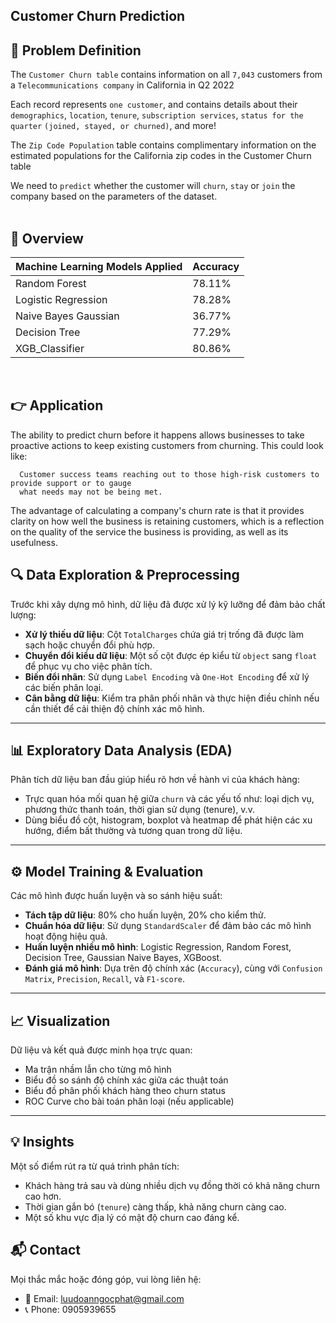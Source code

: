 ## Customer Churn Prediction



## 📌 Problem Definition
The `Customer Churn table` contains information on all `7,043` customers from a `Telecommunications company` in California in Q2 2022

Each record represents `one customer`, and contains details about their `demographics`, `location`, `tenure`, `subscription services`, `status for the quarter` `(joined, stayed, or churned)`, and more!

The `Zip Code Population` table contains complimentary information on the estimated populations for the California zip codes in the Customer Churn table

We need to `predict` whether the customer will `churn`, `stay` or `join` the company based on the parameters of the dataset.
<br><br>

## 📓 Overview

| Machine Learning Models Applied            | Accuracy |
| ----------------- | ------------------------------------------------------------------ |
| Random Forest | 78.11% |
| Logistic Regression | 78.28% |
| Naive Bayes Gaussian | 36.77% |
| Decision Tree | 77.29% |
| XGB_Classifier | 80.86% |

<br>

## 👉 Application

The ability to predict churn before it happens allows businesses to take proactive actions to keep existing customers from churning. This could look like: 
```
  Customer success teams reaching out to those high-risk customers to provide support or to gauge 
  what needs may not be being met.
```

The advantage of calculating a company's churn rate is that it provides clarity on how well the business is retaining customers, which is a reflection on the quality of the service the business is providing, as well as its usefulness.

## 🔍 Data Exploration & Preprocessing

Trước khi xây dựng mô hình, dữ liệu đã được xử lý kỹ lưỡng để đảm bảo chất lượng:

- **Xử lý thiếu dữ liệu**: Cột `TotalCharges` chứa giá trị trống đã được làm sạch hoặc chuyển đổi phù hợp.
- **Chuyển đổi kiểu dữ liệu**: Một số cột được ép kiểu từ `object` sang `float` để phục vụ cho việc phân tích.
- **Biến đổi nhãn**: Sử dụng `Label Encoding` và `One-Hot Encoding` để xử lý các biến phân loại.
- **Cân bằng dữ liệu**: Kiểm tra phân phối nhãn và thực hiện điều chỉnh nếu cần thiết để cải thiện độ chính xác mô hình.

---

## 📊 Exploratory Data Analysis (EDA)

Phân tích dữ liệu ban đầu giúp hiểu rõ hơn về hành vi của khách hàng:

- Trực quan hóa mối quan hệ giữa `churn` và các yếu tố như: loại dịch vụ, phương thức thanh toán, thời gian sử dụng (tenure), v.v.
- Dùng biểu đồ cột, histogram, boxplot và heatmap để phát hiện các xu hướng, điểm bất thường và tương quan trong dữ liệu.

---

## ⚙️ Model Training & Evaluation

Các mô hình được huấn luyện và so sánh hiệu suất:

- **Tách tập dữ liệu**: 80% cho huấn luyện, 20% cho kiểm thử.
- **Chuẩn hóa dữ liệu**: Sử dụng `StandardScaler` để đảm bảo các mô hình hoạt động hiệu quả.
- **Huấn luyện nhiều mô hình**: Logistic Regression, Random Forest, Decision Tree, Gaussian Naive Bayes, XGBoost.
- **Đánh giá mô hình**: Dựa trên độ chính xác (`Accuracy`), cùng với `Confusion Matrix`, `Precision`, `Recall`, và `F1-score`.

---

## 📈 Visualization

Dữ liệu và kết quả được minh họa trực quan:

- Ma trận nhầm lẫn cho từng mô hình
- Biểu đồ so sánh độ chính xác giữa các thuật toán
- Biểu đồ phân phối khách hàng theo churn status
- ROC Curve cho bài toán phân loại (nếu applicable)

---

## 💡 Insights

Một số điểm rút ra từ quá trình phân tích:

- Khách hàng trả sau và dùng nhiều dịch vụ đồng thời có khả năng churn cao hơn.
- Thời gian gắn bó (`tenure`) càng thấp, khả năng churn càng cao.
- Một số khu vực địa lý có mật độ churn cao đáng kể.

## 📬 Contact

Mọi thắc mắc hoặc đóng góp, vui lòng liên hệ:

- 📧 Email: [luudoanngocphat@gmail.com](mailto:luudoanngocphat@gmail.com)
- 📞 Phone: 0905939655
